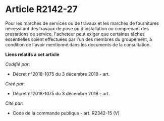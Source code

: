 # Article R2142-27

Pour les marchés de services ou de travaux et les marchés de fournitures nécessitant des travaux de pose ou d'installation ou
comprenant des prestations de service, l'acheteur peut exiger que certaines tâches essentielles soient effectuées par l'un
des membres du groupement, à condition de l'avoir mentionné dans les documents de la consultation.

**Liens relatifs à cet article**

_Codifié par_:

  - Décret n°2018-1075 du 3 décembre 2018 - art.

_Créé par_:

  - Décret n°2018-1075 du 3 décembre 2018 - art.

_Cité par_:

  - Code de la commande publique - art. R2342-15 (V)
